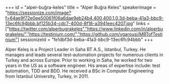 +++
id = "alper-buğra-keles"
title = "Alper Buğra Keles"
speakerimage = "https://sessionize.com/image?f=64ae9f72e0ee50061f06a6dae9eb24b4,400,400,1,0,3d-beba-41a3-bbc9-13ec6fc94bbb.bf125b34-cdc7-400d-8f18-a3941eec4207.jpg"
links = ["https://twitter.com/alperbugrakeles","https://www.linkedin.com/in/alperbugrakeles/","https://testinium.com/","https://github.com/vgarousi/MBTofTestinium"]
sessionizeId = "fe1dbf3d-beba-41a3-bbc9-13ec6fc94bbb"
+++

Alper Keleş is a Project Leader in Saha BT A.S., Istanbul, Turkey. He manages and leads several test-automation projects for numerous clients in Turkey and across Europe. Prior to working in Saha, he worked for two years in the US as a software engineer. His areas of expertise include: test automation, TDD and BDD. He received a BSc in Computer Engineering from İstanbul University, Turkey, in 2011.